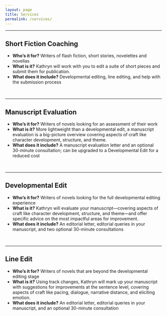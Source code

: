 ```yaml
---
layout: page
title: Services
permalink: /services/
---
```


---

## Short Fiction Coaching
- **Who&rsquo;s it for?** Writers of flash fiction, short stories, novelettes and novellas
- **What is it?** Kathryn will work with you to edit a suite of short pieces and submit them for publication.
- **What does it include?** Developmental editing, line editing, and help with the submission process

<br>

---

## Manuscript Evaluation
- **Who&rsquo;s it for?** Writers of novels looking for an assessment of their work
- **What is it?** More lightweight than a developmental edit, a manuscript evaluation is a big-picture overview covering aspects of craft like character development, structure, and theme.
- **What does it include?** A manuscript evaluation letter and an optional 30-minute consultation; can be upgraded to a Developmental Edit for a reduced cost

<br>

---

## Developmental Edit
- **Who&rsquo;s it for?** Writers of novels looking for the full developmental editing experience
- **What is it?** Kathryn will evaluate your manuscript—covering aspects of craft like character development, structure, and theme—and offer specific advice on the most impactful areas for improvement.
- **What does it include?** An editorial letter, editorial queries in your manuscript, and two optional 30-minute consultations

<br>

---

## Line Edit
- **Who&rsquo;s it for?** Writers of novels that are beyond the developmental editing stage
- **What is it?** Using track changes, Kathryn will mark up your manuscript with suggestions for improvements at the sentence level, covering aspects of craft like pacing, dialogue, narrative distance, and eliciting emotion.
- **What does it include?** An editorial letter, editorial queries in your manuscript, and an optional 30-minute consultation